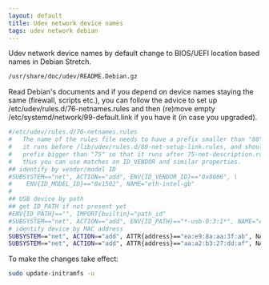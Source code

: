```yaml
---
layout: default
title: Udev network device names
tags: udev network debian
---
```


Udev network device names by default change to BIOS/UEFI location based names in Debian Stretch.

```sh
/usr/share/doc/udev/README.Debian.gz
```

Read Debian's documents and if you depend on device names staying the same (firewall, scripts etc.), you can follow the advice to set up /etc/udev/rules.d/76-netnames.rules and then (re)move empty /etc/systemd/network/99-default.link if you have it (in case you upgraded).

```sh
#/etc/udev/rules.d/76-netnames.rules
#   The name of the rules file needs to have a prefix smaller than "80" so that
#   it runs before /lib/udev/rules.d/80-net-setup-link.rules, and should have a
#   prefix bigger than "75" so that it runs after 75-net-description.rules and
#   thus you can use matches on ID_VENDOR and similar properties.
## identify by vendor/model ID
#SUBSYSTEM=="net", ACTION=="add", ENV{ID_VENDOR_ID}=="0x8086", \
#    ENV{ID_MODEL_ID}=="0x1502", NAME="eth-intel-gb"
#
## USB device by path
## get ID_PATH if not present yet
#ENV{ID_PATH}=="", IMPORT{builtin}="path_id"
#SUBSYSTEM=="net", ACTION=="add", ENV{ID_PATH}=="*-usb-0:3:1*", NAME="eth-blue-hub"
# identify device by MAC address
SUBSYSTEM=="net", ACTION=="add", ATTR{address}=="ea:e9:8a:aa:3f:ab", NAME="lan"
SUBSYSTEM=="net", ACTION=="add", ATTR{address}=="aa:a2:b3:27:dd:af", NAME="wan"
```

To make the changes take effect:

```sh
sudo update-initramfs -u
```

